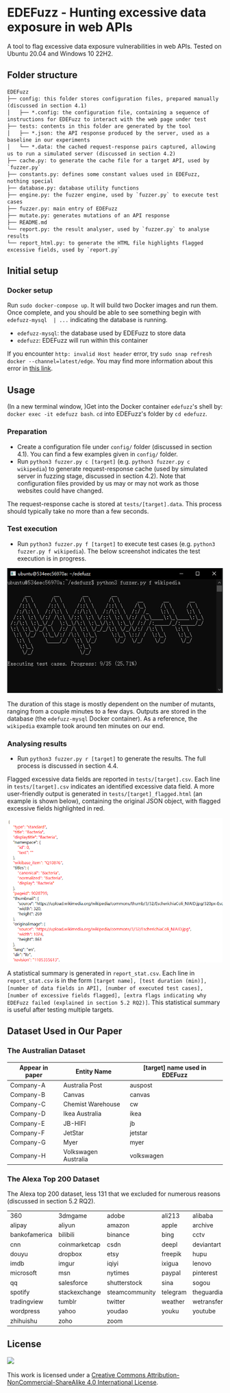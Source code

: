 # EDEFuzz - Hunting excessive data exposure in web APIs

A tool to flag excessive data exposure vulnerabilities in web APIs. Tested on Ubuntu 20.04 and Windows 10 22H2.

## Folder structure

```
EDEFuzz
├── config: this folder stores configuration files, prepared manually (discussed in section 4.1)
│   ├── *.config: the configuration file, containing a sequence of instructions for EDEFuzz to interact with the web page under test
├── tests: contents in this folder are generated by the tool
│   ├── *.json: the API response produced by the server, used as a baseline in our experiments
│   └── *.data: the cached request-response pairs captured, allowing us to run a simulated server (discussed in section 4.2)
├── cache.py: to generate the cache file for a target API, used by `fuzzer.py`
├── constants.py: defines some constant values used in EDEFuzz, nothing special
├── database.py: database utility functions
├── engine.py: the fuzzer engine, used by `fuzzer.py` to execute test cases
├── fuzzer.py: main entry of EDEFuzz
├── mutate.py: generates mutations of an API response
├── README.md
└── report.py: the result analyser, used by `fuzzer.py` to analyse results
└── report_html.py: to generate the HTML file highlights flagged excessive fields, used by `report.py`
```


## Initial setup

### Docker setup

Run `sudo docker-compose up`. It will build two Docker images and run them. Once complete, and you should be able to see something begin with `edefuzz-mysql  | ...` indicating the database is running. 

- `edefuzz-mysql`: the database used by EDEFuzz to store data
- `edefuzz`: EDEFuzz will run within this container

If you encounter `http: invalid Host header` error, try `sudo snap refresh docker --channel=latest/edge`. You may find more information about this error in [this link](https://stackoverflow.com/a/77396079/4361701).


## Usage

(In a new terminal window, )Get into the Docker container `edefuzz`'s shell by: `docker exec -it edefuzz bash`. `cd` into EDEFuzz's folder by `cd edefuzz`.

### Preparation

- Create a configuration file under `config/` folder (discussed in section 4.1). You can find a few examples given in `config/` folder. 
- Run `python3 fuzzer.py c [target]` (e.g. `python3 fuzzer.py c wikipedia`) to generate request-response cache (used by simulated server in fuzzing stage, discussed in section 4.2). Note that configuration files provided by us may or may not work as those websites could have changed.

The request-response cache is stored at `tests/[target].data`. This process should typically take no more than a few seconds.

### Test execution

- Run `python3 fuzzer.py f [target]` to execute test cases (e.g. `python3 fuzzer.py f wikipedia`). The below screenshot indicates the test execution is in progress. 

![Test execution](./docs/execution.jpg)

The duration of this stage is mostly dependent on the number of mutants, ranging from a couple minutes to a few days. Outputs are stored in the database (the `edefuzz-mysql` Docker container). As a reference, the `wikipedia` example took around ten minutes on our end. 

### Analysing results

- Run `python3 fuzzer.py r [target]` to generate the results. The full process is discussed in section 4.4. 

Flagged excessive data fields are reported in `tests/[target].csv`. Each line in `tests/[target].csv` indicates an identified excessive data field. A more user-friendly output is generated in `tests/[target]_flagged.html` (an example is shown below), containing the original JSON object, with flagged excessive fields highlighted in red. 

![Flagged results](./docs/flagged.jpg)

A statistical summary is generated in `report_stat.csv`. Each line in `report_stat.csv` is in the form `[target name], [test duration (min)], [number of data fields in API], [number of executed test cases], [number of excessive fields flagged], [extra flags indicating why EDEFuzz failed (explained in section 5.2 RQ2)]`. This statistical summary is useful after testing multiple targets. 

## Dataset Used in Our Paper

### The Australian Dataset

| Appear in paper | Entity Name | [target] name used in EDEFuzz |
|---|---|---|
| Company-A | Australia Post | auspost |
| Company-B | Canvas | canvas |
| Company-C | Chemist Warehouse | cw |
| Company-D | Ikea Australia | ikea |
| Company-E | JB-HIFI | jb |
| Company-F | JetStar | jetstar |
| Company-G | Myer | myer |
| Company-H | Volkswagen Australia | volkswagen |


### The Alexa Top 200 Dataset

The Alexa top 200 dataset, less 131 that we excluded for numerous reasons (discussed in section 5.2 RQ2).

|  |  |  |  |  |  |
|---|---|---|---|---|---|
| 360 | 3dmgame | adobe | ali213 | alibaba | aliexpress |
| alipay | aliyun | amazon | apple | archive | baidu |
| bankofamerica | bilibili | binance | bing | cctv | chess |
| cnn | coinmarketcap | csdn | deepl | deviantart | douban |
| douyu | dropbox | etsy | freepik | hupu | ilive |
| imdb | imgur | iqiyi | ixigua | lenovo | linkedin |
| microsoft | msn | nytimes | paypal | pinterest | primevideo |
| qq | salesforce | shutterstock | sina | sogou | sohu |
| spotify | stackexchange | steamcommunity | telegram | theguardian | tiktok |
| tradingview | tumblr | twitter | weather | wetransfer | wikipedia |
| wordpress | yahoo | youdao | youku | youtube | zhihu |
| zhihuishu | zoho | zoom |


## License

![](https://i.creativecommons.org/l/by-nc-sa/4.0/88x31.png)

This work is licensed under a [Creative Commons Attribution-NonCommercial-ShareAlike 4.0 International License](http://creativecommons.org/licenses/by-nc-sa/4.0/).
